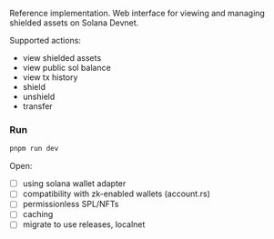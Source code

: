 Reference implementation. Web interface for viewing and managing shielded assets on Solana Devnet.

Supported actions:

- view shielded assets
- view public sol balance
- view tx history
- shield
- unshield
- transfer

### Run

```bash
pnpm run dev
```

Open:

- [ ] using solana wallet adapter
- [ ] compatibility with zk-enabled wallets (account.rs)
- [ ] permissionless SPL/NFTs
- [ ] caching
- [ ] migrate to use releases, localnet
